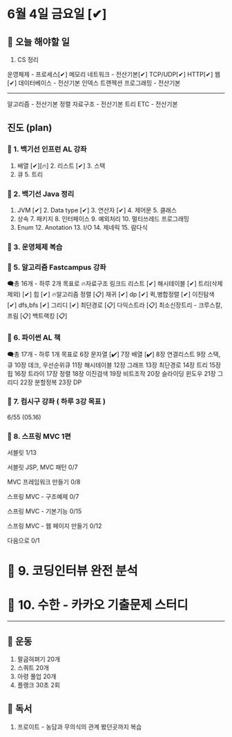 # 6월 4일 금요일 [✔]

## 📌 오늘 해야할 일

1. CS 정리

운영체제 - 프로세스[✔] 메모리
네트워크 - 전산기본[✔] TCP/UDP[✔] HTTP[✔] 웹[✔]
데이터베이스 - 전산기본 인덱스 트랜젝션
프로그래밍 - 전산기본
_______
알고리즘 - 전산기본 정렬
자료구조 - 전산기본 트리
ETC - 전산기본


## 진도 (plan)

### 📌 1. 백기선 인프런 AL 강좌

1. 배열 [✔][🔥] 2. 리스트 [✔] 3. 스택
4. 큐 5. 트리

### 📌 2. 백기선 Java 정리

1. JVM [✔] 2. Data type [✔] 3. 연산자 [✔] 4. 제어문 5. 클래스
2. 상속 7. 패키지 8. 인터페이스 9. 예외처리 10. 멀티쓰레드 프로그래밍
3.  Enum 12. Anotation 13. I/O 14. 제네릭 15. 람다식

### 📌 3. 운영체제 복습

### 📌 5. 알고리즘 Fastcampus 강좌

🗨총 16개 - 하루 2개 목표로
🔥자료구조
링크드 리스트 [✔] 해시테이블 [✔] 트리(삭제 제외) [✔] 힙 [✔]
🔥알고리즘
정렬 [📋] 재귀 [✔] dp [✔] 퀵,병합정렬 [✔] 이진탐색 [✔] dfs,bfs [✔]
그리디 [✔] 최단경로 [📋] 다익스트라 [📋] 최소신장트리 - 크루스칼, 프림 [📋]
백트랙킹 [📋]

### 📌 6. 파이썬 AL 책

🗨총 17개 - 하루 1개 목표로
6장 문자열 [✔] 7장 배열 [✔] 8장 연결리스트 9장 스택,큐 10장 데크, 우선순위큐
11장 해시테이블 12장 그래프 13장 최단경로 14장 트리 15장 힙
16장 트라이 17장 정렬 18장 이진검색 19장 비트조작 20장 슬라이딩 윈도우
21장 그리디 22장 분할정복 23장 DP

### 📌 7. 컴시구 강좌 ( 하루 3강 목표 )

6/55 (05.16)

### 📌 8. 스프링 MVC 1편

서블릿
1/13

서블릿 JSP, MVC 패턴
0/7

MVC 프레임워크 만들기
0/8

스프링 MVC - 구조예제
0/7

스프링 MVC - 기본기능
0/15

스프링 MVC - 웹 페이지 만들기
0/12

다음으로
0/1

# 📌 9. 코딩인터뷰 완전 분석

# 📌 10. 수한 - 카카오 기출문제 스터디

_____


## 📌 운동

1. 팔굽혀펴기 20개 
2. 스쿼트 20개 
3. 아령 풀업 20개
4. 플랭크 30초 2회 

## 📌 독서

1. 프로이트 - 농담과 무의식의 관계 봤던곳까지 복습

